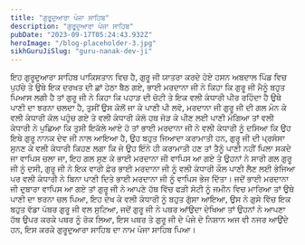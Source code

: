```yaml
---
title: "ਗੁਰੂਦੁਆਰਾ ਪੰਜਾ ਸਾਹਿਬ"
description: "ਗੁਰੂਦੁਆਰਾ ਪੰਜਾ ਸਾਹਿਬ"
pubDate: "2023-09-17T05:24:43.932Z"
heroImage: "/blog-placeholder-3.jpg"
sikhGuruJiSlug: "guru-nanak-dev-ji"
---
```


ਇਹ ਗੁਰੂਦੁਆਰਾ ਸਾਹਿਬ ਪਾਕਿਸਤਾਨ ਵਿਚ ਹੈ, ਗੁਰੂ ਜੀ ਯਾਤਰਾ ਕਰਦੇ ਹੋਏ ਹਸਨ ਅਬਦਾਲ ਪਿੰਡ ਵਿਚ ਪੁਹਂਚੇ ਤੇ ਉਥੇ ਇਕ ਦਰਖਤ ਦੀ ਛਾਂ ਹੇਠਾ ਬੈਠ ਗਏ, ਭਾਈ ਮਰਦਾਨਾ ਜੀ ਨੇ ਕਿਹਾ ਕਿ ਗੁਰੂ ਜੀ ਮੈਨੂੰ ਬਹੁਤ ਪਿਆਸ ਲਗੀ ਹੈ ਤਾਂ ਗੁਰੂ ਜੀ ਨੇ ਕਿਹਾ ਕਿ ਪਹਾੜ ਦੀ ਚੋਟੀ ਤੇ ਇਕ ਵਲੀ ਕੰਧਾਰੀ ਪੀਰ ਰਹਿੰਦਾ ਹੈ ਉਥੇ ਪਾਣੀ ਦਾ ਝਰਨਾ ਚਲਦਾ ਹੈ, ਤੁਸੀਂ ਉਸ ਕੋਲੋਂ ਜਾ ਕੇ ਪਾਣੀ ਪੀ ਲਵੋ, ਮਰਦਾਨਾ ਜੀ ਗੁਰੂ ਜੀ ਦੀ ਗਲ ਮੰਨ ਕੇ ਵਲੀ ਕੰਧਾਰੀ ਕੋਲ ਪਹੁੰਚ ਗਏ ਤੇ ਵਲੀ ਕੰਧਾਰੀ ਕੋਲੋ ਹਥ ਜੋੜ ਕੇ ਪੀਣ ਲਈ ਪਾਣੀ ਮੰਗਿਆ ਤਾਂ ਵਲੀ ਕੰਧਾਰੀ ਨੇ ਪੁਛਿਆ ਕਿ ਤੁਸੀ ਇਕੱਲੇ ਆਏ ਹੋ ਤਾਂ ਭਾਈ ਮਰਦਾਨਾ ਜੀ ਨੇ ਵਲੀ ਕੰਧਾਰੀ ਨੂੰ ਦਸਿਆ ਕਿ ਉਹ ਇਥੇ ਗੁਰੂ ਨਾਨਕ ਦੇਵ ਜੀ ਨਾਲ ਆਇਆ ਹੈ, ਉਹ ਬਹੁਤ ਜਿਆਦਾ ਕਰਾਮਾਤੀ ਹਨ, ਗੁਰੂ ਜੀ ਦੀ ਪ੍ਰਸੰਸਾ ਸੁਨਣ ਕੇ ਵਲੀ ਕੰਧਾਰੀ ਕਿਹਣ ਲਗਾ ਕਿ ਜੇ ਉਹ ਇੰਨੇ ਹੀ ਕਰਾਮਾਤੀ ਹਣ ਤਾਂ ਤੈਨੂੰ ਪਾਣੀ ਨਹੀਂ ਪਿਲਾ ਸਕਦੇ ਜਾ ਵਾਪਿਸ ਚਲਾ ਜਾ, ਇਹ ਗਲ ਸੁਣ ਕੇ ਭਾਈ ਮਰਦਾਨਾ ਜੀ ਵਾਪਿਸ ਆ ਗਏ ਤੇ ਉਹਨਾਂ ਨੇ ਸਾਰੀ ਗਲ ਗੁਰੂ ਜੀ ਨੂੰ ਦਸੀ, ਗੁਰੂ ਜੀ ਨੇ ਇਕ ਵਾਰੀ ਫ਼ੇਰ ਭਾਈ ਮਰਦਾਨਾ ਜੀ ਨੂੰ ਵਲੀ ਕੰਧਾਰੀ ਕੌਲ ਪਾਣੀ ਲੈਣ ਲਈ ਭੇਜਿਆ ਪਰ ਵਲੀ ਕੰਧਾਰੀ ਨੇ ਬਿਨਾ ਪਾਣੀ ਦਿਤੇ ਭਾਈ ਮਰਦਾਨਾ ਜੀ ਨੂੰ ਵਾਪਿਸ ਭੇਜ ਦਿੱਤਾ। ਜਦੋਂ ਭਾਈ ਮਰਦਾਨਾ ਜੀ ਦੁਬਾਰਾ ਵਾਪਿਸ ਆ ਗਏ ਤਾਂ ਗੁਰੂ ਜੀ ਨੇ ਆਪਣੇ ਹੱਥ ਵਿੱਚ ਫੜੀ ਸੋਟੀ ਨੂੰ ਜਮੀਨ ਵਿਚ ਮਾਰਿਆ ਤਾਂ ਉਥੇ ਪਾਣੀ ਦਾ ਝਰਨਾ ਚਲ ਪਿਆ, ਇਹ ਦੇਖ ਕੇ ਵਲੀ ਕੰਧਾਰੀ ਨੂੰ ਬਹੁਤ ਗੁੱਸਾ ਆਇਆ, ਉਸ ਨੇ ਗੁਸੇ ਵਿੱਚ ਇਕ ਬਹੁਤ ਵੱਡਾ ਪੱਥਰ ਗੁਰੂ ਜੀ ਵਲ ਸੁਟਿਆ, ਜਦੋਂ ਗੁਰੂ ਜੀ ਨੇ ਪਥਰ ਆਂਉਦਾ ਦੇਖਿਆ ਤਾਂ ਉਹਨਾਂ ਨੇ ਆਪਣਾ ਹੱਥ ਉਪਰ ਕਰਕੇ ਪਥਰ ਨੂੰ ਰੋਕ ਲਿਆ, ਇਸ ਪਥਰ ਤੇ ਗੁਰੂ ਜੀ ਦੇ ਪੰਜੇ ਦੇ ਨਿਸ਼ਾਨ ਅਜ ਵੀ ਨਜਰ ਆਉਂਦੇ ਹਨ, ਇਸ ਕਰਕੇ ਗੁਰੂਦੁਆਰਾ ਸਾਹਿਬ ਦਾ ਨਾਮ ਪੰਜਾ ਸਾਹਿਬ ਪਿਆ।
